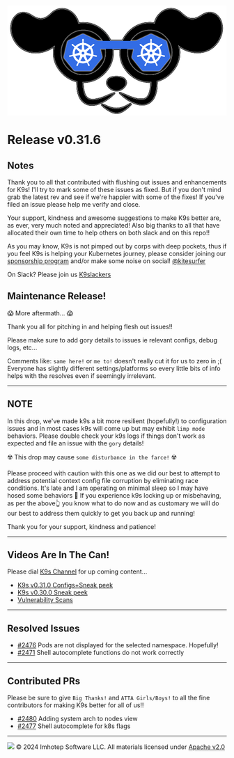 <img src="https://raw.githubusercontent.com/derailed/k9s/master/assets/k9s.png" align="center" width="800" height="auto"/>

# Release v0.31.6

## Notes

Thank you to all that contributed with flushing out issues and enhancements for K9s!
I'll try to mark some of these issues as fixed. But if you don't mind grab the latest rev
and see if we're happier with some of the fixes!
If you've filed an issue please help me verify and close.

Your support, kindness and awesome suggestions to make K9s better are, as ever, very much noted and appreciated!
Also big thanks to all that have allocated their own time to help others on both slack and on this repo!!

As you may know, K9s is not pimped out by corps with deep pockets, thus if you feel K9s is helping your Kubernetes journey,
please consider joining our [sponsorship program](https://github.com/sponsors/derailed) and/or make some noise on social! [@kitesurfer](https://twitter.com/kitesurfer)

On Slack? Please join us [K9slackers](https://join.slack.com/t/k9sers/shared_invite/enQtOTA5MDEyNzI5MTU0LWQ1ZGI3MzliYzZhZWEyNzYxYzA3NjE0YTk1YmFmNzViZjIyNzhkZGI0MmJjYzhlNjdlMGJhYzE2ZGU1NjkyNTM)

## Maintenance Release!

😱 More aftermath... 😱

Thank you all for pitching in and helping flesh out issues!!

Please make sure to add gory details to issues ie relevant configs, debug logs, etc...

Comments like: `same here!` or `me to!` doesn't really cut it for us to zero in ;(
Everyone has slightly different settings/platforms so every little bits of info helps with the resolves even if seemingly irrelevant.

---

## NOTE

In this drop, we've made k9s a bit more resilient (hopefully!) to configuration issues and in most cases k9s will come up but may exhibit `limp mode` behaviors.
Please double check your k9s logs if things don't work as expected and file an issue with the `gory` details!

☢️ This drop may cause `some disturbance in the farce!` ☢️

Please proceed with caution with this one as we did our best to attempt to address potential context config file corruption by eliminating race conditions.
It's late and I am operating on minimal sleep so I may have hosed some behaviors 🫣
If you experience k9s locking up or misbehaving, as per the above👆 you know what to do now and as customary
we will do our best to address them quickly to get you back up and running!

Thank you for your support, kindness and patience!

---

## Videos Are In The Can!

Please dial [K9s Channel](https://www.youtube.com/channel/UC897uwPygni4QIjkPCpgjmw) for up coming content...

* [K9s v0.31.0 Configs+Sneak peek](https://youtu.be/X3444KfjguE)
* [K9s v0.30.0 Sneak peek](https://youtu.be/mVBc1XneRJ4)
* [Vulnerability Scans](https://youtu.be/ULkl0MsaidU)

---

## Resolved Issues

* [#2476](https://github.com/derailed/k9s/issues/2476) Pods are not displayed for the selected namespace. Hopefully!
* [#2471](https://github.com/derailed/k9s/issues/2471) Shell autocomplete functions do not work correctly

---

## Contributed PRs

Please be sure to give `Big Thanks!` and `ATTA Girls/Boys!` to all the fine contributors for making K9s better for all of us!!

* [#2480](https://github.com/derailed/k9s/pull/2480) Adding system arch to nodes view
* [#2477](https://github.com/derailed/k9s/pull/2477) Shell autocomplete for k8s flags

---

<img src="https://raw.githubusercontent.com/derailed/k9s/master/assets/imhotep_logo.png" width="32" height="auto"/> © 2024 Imhotep Software LLC. All materials licensed under [Apache v2.0](http://www.apache.org/licenses/LICENSE-2.0)
